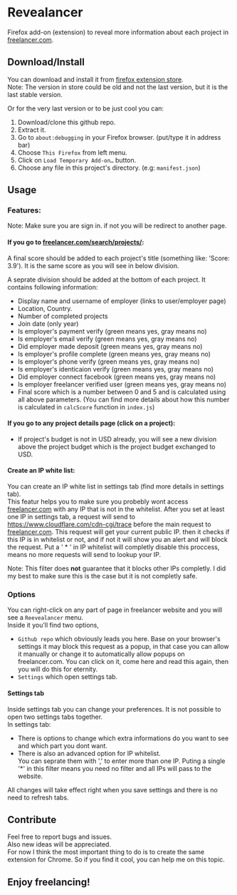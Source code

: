 # Revealancer
Firefox add-on (extension) to reveal more information about each project in <a href="https://www.freelancer.com">freelancer.com</a>.

## Download/Install
You can download and install it from <a href="https://addons.mozilla.org/en-US/firefox/addon/revealancer/?utm_source=addons.mozilla.org&utm_medium=referral&utm_content=search">firefox extension store</a>. <br>
Note: The version in store could be old and not the last version, but it is the last stable version.

Or for the very last version or to be just cool you can:
1. Download/clone this github repo.
2. Extract it.
3. Go to `about:debugging` in your Firefox browser. (put/type it in address bar)
4. Choose `This Firefox` from left menu.
5. Click on `Load Temporary Add-on…` button.
6. Choose any file in this project's directory. (e.g: `manifest.json`)

## Usage
### Features:
Note: Make sure you are sign in. if not you will be redirect to another page.

#### If you go to <a href="https://www.freelancer.com/search/projects/">freelancer.com/search/projects/</a>:
A final score should be added to each project's title (something like: 'Score: 3.9'). It is the same score as you will see in below division.

A seprate division should be added at the bottom of each project. It contains following information:
 - Display name and username of employer (links to user/employer page)
 - Location, Country.
 - Number of completed projects
 - Join date (only year)
 - Is employer's payment verify (green means yes, gray means no)
 - Is employer's email verify (green means yes, gray means no)
 - Did employer made deposit (green means yes, gray means no)
 - Is employer's profile complete (green means yes, gray means no)
 - Is employer's phone verify (green means yes, gray means no)
 - Is employer's identicaion verify (green means yes, gray means no)
 - Did employer connect facebook (green means yes, gray means no)
 - Is employer freelancer verified user (green means yes, gray means no)
 - Final score which is a number between 0 and 5 and is calculated using all above parameters. (You can find more details about how this number is calculated in `calcScore` function in `index.js`)
  
#### If you go to any project details page (click on a project):
 - If project's budget is not in USD already, you will see a new division above the project budget which is the project budget exchanged to USD.

#### Create an IP white list:
You can create an IP white list in settings tab (find more details in settings tab).<br> This featur helps you to make sure you probebly wont access <a href="https://www.freelancer.com">freelancer.com</a> with any IP that is not in the whitelist. After you set at least one IP in settings tab, a request will send to https://www.cloudflare.com/cdn-cgi/trace before the main request to <a href="https://www.freelancer.com">freelancer.com</a>. This request will get your current public IP. then it checks if this IP is in whitelist or not, and if not it will show you an alert and will block the request. Put a ' \* ' in IP whitelist will completly disable this proccess, means no more requests will send to lookup your IP.
 
Note: This filter does **not** guarantee that it blocks other IPs completly. I did my best to make sure this is the case but it is not completly safe.
### Options
You can right-click on any part of page in freelancer website and you will see a `Reevealancer` menu. <br>
Inside it you'll find two options, 
- `Github repo` which obviously leads you here. Base on your browser's settings it may block this request as a popup, in that case you can allow it manually or change it to automatically allow popups on freelancer.com. You can click on it, come here and read this again, then you will do this for eternity.
- `Settings` which open settings tab.

#### Settings tab
Inside settings tab you can change your preferences. It is not possible to open two settings tabs together.<br>
In settings tab:
- There is options to change which extra informations do you want to see and which part you dont want.<br>
- There is also an advanced option for IP whitelist.<br>
You can seprate them with ',' to enter more than one IP. Puting a single '\*' in this filter means you need no filter and all IPs will pass to the website.


All changes will take effect right when you save settings and there is no need to refresh tabs.

## Contribute 
Feel free to report bugs and issues. <br>
Also new ideas will be appreciated.<br>
For now I think the most important thing to do is to create the same extension for Chrome. So if you find it cool, you can help me on this topic.

## Enjoy freelancing!
